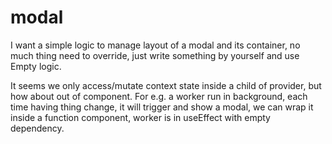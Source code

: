 # modal

I want a simple logic to manage layout of a modal and its container, no much thing need to override,
just write something by yourself and use Empty logic.

It seems we only access/mutate context state inside a child of provider, but how about out of component. For e.g. a worker run in background, each time having thing change, it will trigger and show a modal, we can wrap it inside a function component, worker is in useEffect with empty dependency.

